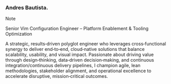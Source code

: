 ### Andres Bautista. 

> [!NOTE]
> Senior Vim Configuration Engineer – Platform Enablement & Tooling Optimization

A strategic, results‑driven polyglot engineer who leverages cross‑functional synergy to deliver end‑to‑end, cloud‑native solutions that balance scalability, usability, and visual impact. Passionate about driving value through design‑thinking, data‑driven decision‑making, and continuous integration/continuous delivery pipelines, I champion agile, lean methodologies, stakeholder alignment, and operational excellence to accelerate disruptive, mission‑critical outcomes.
